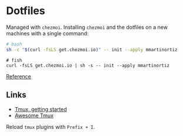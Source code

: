 # Dotfiles

Managed with `chezmoi`. Installing `chezmoi` and the dotfiles on a new machines with a single command:


```bash
# bash
sh -c "$(curl -fsLS get.chezmoi.io)" -- init --apply mmartinortiz
```

```fish
# fish
curl -fsLS get.chezmoi.io | sh -s -- init --apply mmartinortiz
```

[Reference](https://www.chezmoi.io/user-guide/daily-operations/#automatically-commit-and-push-changes-to-your-repo)

## Links

- [Tmux, getting started](https://github.com/tmux/tmux/wiki/Getting-Started)
- [Awesome Tmux](https://github.com/rothgar/awesome-tmux)

Reload `tmux` plugins with `Prefix + I`.

